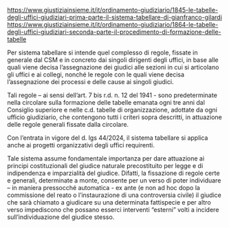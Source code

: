 https://www.giustiziainsieme.it/it/ordinamento-giudiziario/1845-le-tabelle-degli-uffici-giudiziari-prima-parte-il-sistema-tabellare-di-gianfranco-gilardi
https://www.giustiziainsieme.it/it/ordinamento-giudiziario/1864-le-tabelle-degli-uffici-giudiziari-seconda-parte-il-procedimento-di-formazione-delle-tabelle

Per sistema tabellare si intende quel complesso di regole, fissate in generale dal CSM e in concreto dai singoli dirigenti degli uffici, in base alle quali viene decisa l’assegnazione dei giudici alle sezioni in cui si articolano gli uffici e ai collegi, nonché le regole con le quali viene decisa l’assegnazione dei processi e delle cause ai singoli giudici.


Tali regole – ai sensi dell’art. 7 bis r.d. n. 12 del 1941 - sono predeterminate nella circolare sulla formazione delle tabelle emanata ogni tre anni dal Consiglio superiore e nelle c.d. tabelle di organizzazione, adottate da ogni ufficio giudiziario, che contengono tutti i criteri sopra descritti, in attuazione delle regole generali fissate dalla circolare.

Con l’entrata in vigore del d. lgs 44/2024, il sistema tabellare si applica anche ai progetti organizzativi degli uffici requirenti.

Tale sistema assume fondamentale importanza per dare attuazione ai principi costituzionali del giudice naturale precostituito per legge e di indipendenza e imparzialità del giudice.
Difatti, la fissazione di regole certe e generali, determinate a monte, consente per un verso di poter individuare – in maniera pressocché automatica - ex ante (e non ad hoc dopo la commissione del reato o l’instaurazione di una controversia civile) il giudice che sarà chiamato a giudicare su una determinata fattispecie e per altro verso impediscono che possano esserci interventi “esterni” volti a incidere sull’individuazione del giudice stesso.